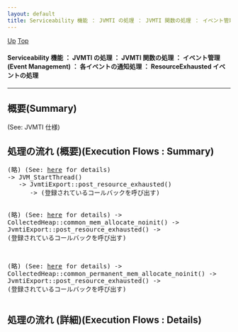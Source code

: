 ```yaml
---
layout: default
title: Serviceability 機能 ： JVMTI の処理 ： JVMTI 関数の処理 ： イベント管理 (Event Management) ： 各イベントの通知処理 ： ResourceExhausted イベントの処理
---
```

[Up](no29359PS.html) [Top](../index.html)

#### Serviceability 機能 ： JVMTI の処理 ： JVMTI 関数の処理 ： イベント管理 (Event Management) ： 各イベントの通知処理 ： ResourceExhausted イベントの処理

--- 
## 概要(Summary)
(See: JVMTI 仕様)

## 処理の流れ (概要)(Execution Flows : Summary)
<div class="flow-abst"><pre>
(略) (See: <a href="no2935KMw.html">here</a> for details)
-&gt; JVM_StartThread()
   -&gt; JvmtiExport::post_resource_exhausted()
      -&gt; (登録されているコールバックを呼び出す)

(略) (See: <a href="no28916Q0G.html">here</a> for details)
-&gt; CollectedHeap::common_mem_allocate_noinit()
   -&gt; JvmtiExport::post_resource_exhausted()
      -&gt; (登録されているコールバックを呼び出す)

(略) (See: <a href="no28916-pc.html">here</a> for details)
-&gt; CollectedHeap::common_permanent_mem_allocate_noinit()
   -&gt; JvmtiExport::post_resource_exhausted()
      -&gt; (登録されているコールバックを呼び出す)
</pre></div>

## 処理の流れ (詳細)(Execution Flows : Details)






